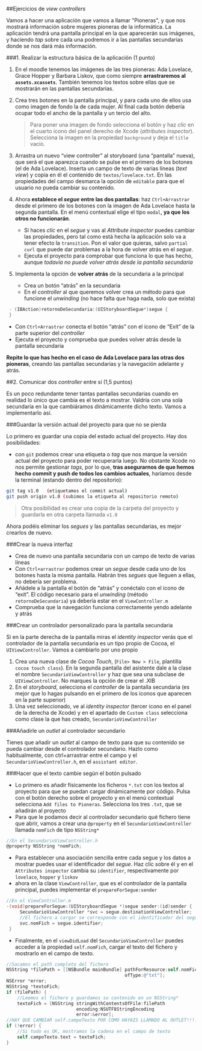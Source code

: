 ##Ejercicios de *view controllers*

Vamos a hacer una aplicación que vamos a llamar "Pioneras", y que nos mostrará información sobre mujeres pioneras de la informática. La aplicación tendrá una pantalla principal en la que aparecerán sus imágenes, y haciendo *tap* sobre cada una podremos ir a las pantallas secundarias donde se nos dará más información.

###1. Realizar la estructura básica de la aplicación (1 punto)

1. En el moodle tenemos las imágenes de las tres pioneras: Ada Lovelace, Grace Hopper y Barbara Liskov, que como siempre **arrastraremos al `assets.xcassets`**. También tenemos los textos sobre ellas que se mostrarán en las pantallas secundarias.
2. Crea tres botones en la pantalla principal, y para cada uno de ellos usa como imagen de fondo la de cada mujer. Al final cada botón debería ocupar todo el ancho de la pantalla y un tercio del alto.

    > Para poner una imagen de fondo selecciona el botón y haz *clic* en el cuarto icono del panel derecho de Xcode (*attributes inspector*). Selecciona la imagen en la propiedad `background` y deja el `title` vacío.
    
3. Arrastra un nuevo “view controller” al storyboard (una “pantalla” nueva), que será el que aparezca cuando se pulse en el primero de los botones (el de Ada Lovelace). Inserta un campo de texto de varias líneas (*text view*) y copia en él el contenido de `textos/lovelace.txt`. En las propiedades del campo desmarca la opción de `editable` para que el usuario no pueda cambiar su contenido.
4. Ahora **establece el *segue* entre las dos pantallas**: haz `Ctrl+Arrastrar` desde el primero de los botones con la imagen de Ada Lovelace hasta la segunda pantalla. En el menú contextual elige el tipo `modal`, **ya que los otros no funcionarán**.
    - Si haces *clic* en el *segue* y vas al *Attribute inspector* puedes cambiar las propiedades, pero tal como está hecha la aplicación solo va a tener efecto la `transition`. Pon el valor que quieras, salvo `partial curl` que puede dar problemas a la hora de volver atrás en el *segue*.
    - Ejecuta el proyecto para comprobar que funciona lo que has hecho, aunque *todavía no puede volver atrás desde la pantalla secundaria*
5. Implementa la opción de **volver atrás** de la secundaria a la principal
    - Crea un botón “atrás” en la secundaria
    - En el *controller* al que queremos volver crea un método para que funcione el *unwinding* (no hace falta que haga nada, solo que exista)
    
```objectivec
 - (IBAction)retornoDeSecundaria:(UIStoryboardSegue*)segue {
 }
```

* Con `Ctrl+Arrastrar` conecta el botón “atrás” con el icono de “Exit” de la parte superior del *controller*
* Ejecuta el proyecto y comprueba que puedes volver atrás desde la pantalla secundaria

**Repite lo que has hecho en el caso de Ada Lovelace para las otras dos pioneras**, creando las pantallas secundarias y la navegación adelante y atrás.

##2. Comunicar dos *controller* entre sí (1,5 puntos)

Es un poco redundante tener tantas pantallas secundarias cuando en realidad lo único que cambia es el texto a mostrar. Valdría con una sola secundaria en la que cambiáramos dinámicamente dicho texto. Vamos a implementarlo así.

###Guardar la versión actual del proyecto para que no se pierda

Lo primero es guardar una copia del estado actual del proyecto. Hay dos posibilidades:
- con `git` podemos crear una etiqueta o *tag* que nos marque la versión actual del proyecto para poder recuperarla luego. No obstante Xcode no nos permite gestionar *tags*, por lo que, **tras asegurarnos de que hemos hecho commit y push de todos los cambios actuales**, haríamos desde la terminal (estando dentro del repositorio):

```bash
git tag v1.0   (etiquetamos el commit actual)
git push origin v1.0 (subimos la etiqueta al repositorio remoto)
```

> Otra posibilidad es crear una copia de la carpeta del proyecto y guardarla en otra carpeta llamada `v1.0`

Ahora podéis eliminar los *segues* y las pantallas secundarias, es mejor crearlos de nuevo.

###Crear la nueva interfaz

- Crea de nuevo una pantalla secundaria con un campo de texto de varias líneas
- Con `Ctrl+arrastrar` podemos crear un *segue* desde cada uno de los botones hasta la misma pantalla. Habrán tres *segues* que lleguen a ellas, no debería ser problema.
- Añádele a la pantalla el botón de “atrás” y conéctalo con el icono de “exit”. El código necesario para el *unwinding* (método `retornoDeSecundaria`) ya debería estar en el `ViewController.m`
- Comprueba que la navegación funciona correctamente yendo adelante y atrás

###Crear un controlador personalizado para la pantalla secundaria

Si en la parte derecha de la pantalla miras el *identity inspector* verás que el controlador de la pantalla secundaria es un tipo propio de Cocoa, el `UIViewController`. Vamos a cambiarlo por uno propio

1. Crea una nueva clase de *Cocoa Touch*, (`File> New > File`, plantilla `cocoa touch class`). En la segunda pantalla del asistente dale a la clase el nombre `SecundarioViewController` y haz que sea una subclase de `UIViewController`. No marques la opción de crear el .XIB
2. En el *storyboard*, selecciona el *controller* de la pantalla secundaria (es mejor que lo hagas pulsando en el primero de los iconos que aparecen en  la parte superior) 
3. Una vez seleccionado, ve al *identity inspector* (tercer icono en el panel de la derecha de Xcode) y en el apartado de `Custom class` selecciona como clase la que has creado, `SecundarioViewController`

###Añadirle un *outlet* al controlador secundario

Tienes que añadir un *outlet* al campo de texto para que su contenido se pueda cambiar desde el controlador secundario. Hazlo como habitualmente, con ctrl+arrastrar entre el campo y el `SecundarioViewController.h`, en el `assistant editor`.

###Hacer que el texto cambie según el botón pulsado

- Lo primero es añadir físicamente los ficheros `*.txt` con los textos al proyecto para que se puedan cargar dinámicamente por código. Pulsa con el botón derecho sobre el proyecto y en el menú contextual selecciona `Add files to Pioneras`. Selecciona los tres `.txt`, que se añadirán al proyecto
- Para que le podamos decir al controlador secundario qué fichero tiene que abrir, vamos a crear una `@property` en el `SecundarioViewController` llamada `nomFich` de tipo `NSString*`

```objectivec
//En el SecundarioViewController.h
@property NSString *nomFich;
```

- Para establecer una asociación sencilla entre cada segue y los datos a mostrar puedes usar el identificador del *segue*. Haz clic sobre él y en el `Attributes inspector` cambia su `identifier`, respectivamente por `lovelace`, `hopper` y `liskov`
- ahora en la clase `ViewController`, que es el controlador de la pantalla principal, puedes implementar el `prepareForSegue:sender`

```objectivec
//En el ViewController.m
-(void)prepareForSegue:(UIStoryboardSegue *)segue sender:(id)sender {
     SecundarioViewController *svc = segue.destinationViewController;
     //El fichero a cargar se corresponde con el identificador del segue
     svc.nomFich = segue.identifier;
 }
```

- Finalmente, en el `viewDidLoad` del `SecundarioViewController` puedes acceder a la propiedad `self.nomFich`, cargar el texto del fichero y mostrarlo en el campo de texto.

```objectivec
//Sacamos el path completo del fichero 
NSString *filePath = [[NSBundle mainBundle] pathForResource:self.nomFich
                                            ofType:@"txt"];
NSError *error;
NSString *textoFich;
if (filePath) {
    //Leemos el fichero y guardamos su contenido en un NSString*
    textoFich = [NSString stringWithContentsOfFile:filePath
                          encoding:NSUTF8StringEncoding
                          error:&error];
//HAY QUE CAMBIAR self.campoTexto POR COMO HAYAIS LLAMADO AL OUTLET!!!!!
if (!error) {
    //Si todo es OK, mostramos la cadena en el campo de texto
    self.campoTexto.text = textoFich;
}
```
